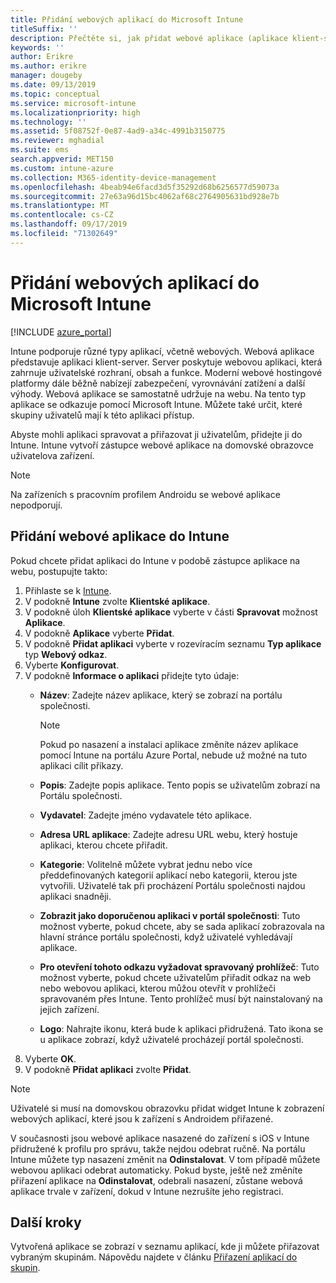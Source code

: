 ```yaml
---
title: Přidání webových aplikací do Microsoft Intune
titleSuffix: ''
description: Přečtěte si, jak přidat webové aplikace (aplikace klient-server) do Microsoft Intune.
keywords: ''
author: Erikre
ms.author: erikre
manager: dougeby
ms.date: 09/13/2019
ms.topic: conceptual
ms.service: microsoft-intune
ms.localizationpriority: high
ms.technology: ''
ms.assetid: 5f08752f-0e87-4ad9-a34c-4991b3150775
ms.reviewer: mghadial
ms.suite: ems
search.appverid: MET150
ms.custom: intune-azure
ms.collection: M365-identity-device-management
ms.openlocfilehash: 4beab94e6facd3d5f35292d68b6256577d59073a
ms.sourcegitcommit: 27e63a96d15bc4062af68c2764905631bd928e7b
ms.translationtype: MT
ms.contentlocale: cs-CZ
ms.lasthandoff: 09/17/2019
ms.locfileid: "71302649"
---
```

# <a name="add-web-apps-to-microsoft-intune"></a>Přidání webových aplikací do Microsoft Intune

[!INCLUDE [azure_portal](./includes/azure_portal.md)]

Intune podporuje různé typy aplikací, včetně webových. Webová aplikace představuje aplikaci klient-server. Server poskytuje webovou aplikaci, která zahrnuje uživatelské rozhraní, obsah a funkce. Moderní webové hostingové platformy dále běžně nabízejí zabezpečení, vyrovnávání zatížení a další výhody. Webová aplikace se samostatně udržuje na webu. Na tento typ aplikace se odkazuje pomocí Microsoft Intune. Můžete také určit, které skupiny uživatelů mají k této aplikaci přístup. 

Abyste mohli aplikaci spravovat a přiřazovat ji uživatelům, přidejte ji do Intune. Intune vytvoří zástupce webové aplikace na domovské obrazovce uživatelova zařízení.

> [!Note]
> Na zařízeních s pracovním profilem Androidu se webové aplikace nepodporují.

## <a name="add-a-web-app-to-intune"></a>Přidání webové aplikace do Intune
Pokud chcete přidat aplikaci do Intune v podobě zástupce aplikace na webu, postupujte takto:

1. Přihlaste se k [Intune](https://go.microsoft.com/fwlink/?linkid=2090973).
3. V podokně **Intune** zvolte **Klientské aplikace**.
4. V podokně úloh **Klientské aplikace** vyberte v části **Spravovat** možnost **Aplikace**.
5. V podokně **Aplikace** vyberte **Přidat**.
6. V podokně **Přidat aplikaci** vyberte v rozevíracím seznamu **Typ aplikace** typ **Webový odkaz**.
7. Vyberte **Konfigurovat**.
8. V podokně **Informace o aplikaci** přidejte tyto údaje:
    - **Název**:  Zadejte název aplikace, který se zobrazí na portálu společnosti. 

        > [!NOTE]
        > Pokud po nasazení a instalaci aplikace změníte název aplikace pomocí Intune na portálu Azure Portal, nebude už možné na tuto aplikaci cílit příkazy.

    - **Popis**: Zadejte popis aplikace. Tento popis se uživatelům zobrazí na Portálu společnosti.
    - **Vydavatel**: Zadejte jméno vydavatele této aplikace.
    - **Adresa URL aplikace**: Zadejte adresu URL webu, který hostuje aplikaci, kterou chcete přiřadit.
    - **Kategorie**: Volitelně můžete vybrat jednu nebo více předdefinovaných kategorií aplikací nebo kategorii, kterou jste vytvořili. Uživatelé tak při procházení Portálu společnosti najdou aplikaci snadněji.
    - **Zobrazit jako doporučenou aplikaci v portál společnosti**: Tuto možnost vyberte, pokud chcete, aby se sada aplikací zobrazovala na hlavní stránce portálu společnosti, když uživatelé vyhledávají aplikace.
    - **Pro otevření tohoto odkazu vyžadovat spravovaný prohlížeč**: Tuto možnost vyberte, pokud chcete uživatelům přiřadit odkaz na web nebo webovou aplikaci, kterou můžou otevřít v prohlížeči spravovaném přes Intune. Tento prohlížeč musí být nainstalovaný na jejich zařízení.
    - **Logo**: Nahrajte ikonu, která bude k aplikaci přidružená. Tato ikona se u aplikace zobrazí, když uživatelé procházejí portál společnosti.
9. Vyberte **OK**.
10. V podokně **Přidat aplikaci** zvolte **Přidat**.

> [!Note]
> Uživatelé si musí na domovskou obrazovku přidat widget Intune k zobrazení webových aplikací, které jsou k zařízení s Androidem přiřazené.
>
> V současnosti jsou webové aplikace nasazené do zařízení s iOS v Intune přidružené k profilu pro správu, takže nejdou odebrat ručně. Na portálu Intune můžete typ nasazení změnit na **Odinstalovat**. V tom případě můžete webovou aplikaci odebrat automaticky. Pokud byste, ještě než změníte přiřazení aplikace na **Odinstalovat**, odebrali nasazení, zůstane webová aplikace trvale v zařízení, dokud v Intune nezrušíte jeho registraci.

## <a name="next-steps"></a>Další kroky

Vytvořená aplikace se zobrazí v seznamu aplikací, kde ji můžete přiřazovat vybraným skupinám. Nápovědu najdete v článku [Přiřazení aplikací do skupin](apps-deploy.md). 
